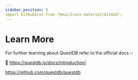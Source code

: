 ```yaml
---
sidebar_position: 5
import GitHubIcon from "@mui/icons-material/GitHub";
---
```


# Learn More

For further learning about QuestDB refer to the official docs :-

📑 https://questdb.io/docs/introduction/

<GitHubIcon /> https://github.com/questdb/questdb
